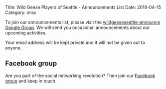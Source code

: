 Title: Wild Geese Players of Seattle - Announcements List
Date: 2018-04-15
Category: misc

To join our announcements list, please visit the
[wildgeeseseattle-announce Google Group](https://groups.google.com/group/wildgeeseseattle-announce).
We will send you occasional announcements about our upcoming activities.

Your email address will be kept private and it will not be given out to anyone.

## Facebook group

Are you part of the social networking revolution?
Then join our [Facebook group](https://www.facebook.com/groups/51261017427/)
and keep in touch.
